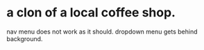 # a clon of a local coffee shop.
nav menu does not work as it should. dropdown menu gets behind background.
